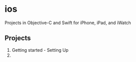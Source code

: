 # ios
Projects in Objective-C and Swift for iPhone, iPad, and iWatch
## Projects
1. Getting started - Setting Up
2. 
















